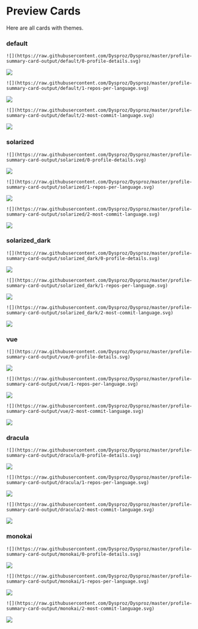 
# Preview Cards

Here are all cards with themes.


### default


```
![](https://raw.githubusercontent.com/Dysproz/Dysproz/master/profile-summary-card-output/default/0-profile-details.svg)
```
![](https://raw.githubusercontent.com/Dysproz/Dysproz/master/profile-summary-card-output/default/0-profile-details.svg)


```
![](https://raw.githubusercontent.com/Dysproz/Dysproz/master/profile-summary-card-output/default/1-repos-per-language.svg)
```
![](https://raw.githubusercontent.com/Dysproz/Dysproz/master/profile-summary-card-output/default/1-repos-per-language.svg)


```
![](https://raw.githubusercontent.com/Dysproz/Dysproz/master/profile-summary-card-output/default/2-most-commit-language.svg)
```
![](https://raw.githubusercontent.com/Dysproz/Dysproz/master/profile-summary-card-output/default/2-most-commit-language.svg)


### solarized


```
![](https://raw.githubusercontent.com/Dysproz/Dysproz/master/profile-summary-card-output/solarized/0-profile-details.svg)
```
![](https://raw.githubusercontent.com/Dysproz/Dysproz/master/profile-summary-card-output/solarized/0-profile-details.svg)


```
![](https://raw.githubusercontent.com/Dysproz/Dysproz/master/profile-summary-card-output/solarized/1-repos-per-language.svg)
```
![](https://raw.githubusercontent.com/Dysproz/Dysproz/master/profile-summary-card-output/solarized/1-repos-per-language.svg)


```
![](https://raw.githubusercontent.com/Dysproz/Dysproz/master/profile-summary-card-output/solarized/2-most-commit-language.svg)
```
![](https://raw.githubusercontent.com/Dysproz/Dysproz/master/profile-summary-card-output/solarized/2-most-commit-language.svg)


### solarized_dark


```
![](https://raw.githubusercontent.com/Dysproz/Dysproz/master/profile-summary-card-output/solarized_dark/0-profile-details.svg)
```
![](https://raw.githubusercontent.com/Dysproz/Dysproz/master/profile-summary-card-output/solarized_dark/0-profile-details.svg)


```
![](https://raw.githubusercontent.com/Dysproz/Dysproz/master/profile-summary-card-output/solarized_dark/1-repos-per-language.svg)
```
![](https://raw.githubusercontent.com/Dysproz/Dysproz/master/profile-summary-card-output/solarized_dark/1-repos-per-language.svg)


```
![](https://raw.githubusercontent.com/Dysproz/Dysproz/master/profile-summary-card-output/solarized_dark/2-most-commit-language.svg)
```
![](https://raw.githubusercontent.com/Dysproz/Dysproz/master/profile-summary-card-output/solarized_dark/2-most-commit-language.svg)


### vue


```
![](https://raw.githubusercontent.com/Dysproz/Dysproz/master/profile-summary-card-output/vue/0-profile-details.svg)
```
![](https://raw.githubusercontent.com/Dysproz/Dysproz/master/profile-summary-card-output/vue/0-profile-details.svg)


```
![](https://raw.githubusercontent.com/Dysproz/Dysproz/master/profile-summary-card-output/vue/1-repos-per-language.svg)
```
![](https://raw.githubusercontent.com/Dysproz/Dysproz/master/profile-summary-card-output/vue/1-repos-per-language.svg)


```
![](https://raw.githubusercontent.com/Dysproz/Dysproz/master/profile-summary-card-output/vue/2-most-commit-language.svg)
```
![](https://raw.githubusercontent.com/Dysproz/Dysproz/master/profile-summary-card-output/vue/2-most-commit-language.svg)


### dracula


```
![](https://raw.githubusercontent.com/Dysproz/Dysproz/master/profile-summary-card-output/dracula/0-profile-details.svg)
```
![](https://raw.githubusercontent.com/Dysproz/Dysproz/master/profile-summary-card-output/dracula/0-profile-details.svg)


```
![](https://raw.githubusercontent.com/Dysproz/Dysproz/master/profile-summary-card-output/dracula/1-repos-per-language.svg)
```
![](https://raw.githubusercontent.com/Dysproz/Dysproz/master/profile-summary-card-output/dracula/1-repos-per-language.svg)


```
![](https://raw.githubusercontent.com/Dysproz/Dysproz/master/profile-summary-card-output/dracula/2-most-commit-language.svg)
```
![](https://raw.githubusercontent.com/Dysproz/Dysproz/master/profile-summary-card-output/dracula/2-most-commit-language.svg)


### monokai


```
![](https://raw.githubusercontent.com/Dysproz/Dysproz/master/profile-summary-card-output/monokai/0-profile-details.svg)
```
![](https://raw.githubusercontent.com/Dysproz/Dysproz/master/profile-summary-card-output/monokai/0-profile-details.svg)


```
![](https://raw.githubusercontent.com/Dysproz/Dysproz/master/profile-summary-card-output/monokai/1-repos-per-language.svg)
```
![](https://raw.githubusercontent.com/Dysproz/Dysproz/master/profile-summary-card-output/monokai/1-repos-per-language.svg)


```
![](https://raw.githubusercontent.com/Dysproz/Dysproz/master/profile-summary-card-output/monokai/2-most-commit-language.svg)
```
![](https://raw.githubusercontent.com/Dysproz/Dysproz/master/profile-summary-card-output/monokai/2-most-commit-language.svg)

